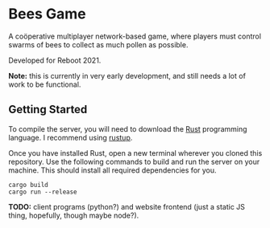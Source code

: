 # Bees Game

A coöperative multiplayer network-based game, 
where players must control swarms of bees 
to collect as much pollen as possible.

Developed for Reboot 2021.

**Note:** this is currently in very early development, 
and still needs a lot of work to be functional.

## Getting Started

To compile the server, you will need to download
the [Rust](https://www.rust-lang.org/) programming language.
I recommend using [rustup](https://rustup.rs/).

Once you have installed Rust, open a new terminal
wherever you cloned this repository.
Use the following commands to build and run the server on your machine.
This should install all required dependencies for you.

```
cargo build
cargo run --release
```

**TODO:** client programs (python?) 
and website frontend (just a static JS thing, hopefully, though maybe node?).
